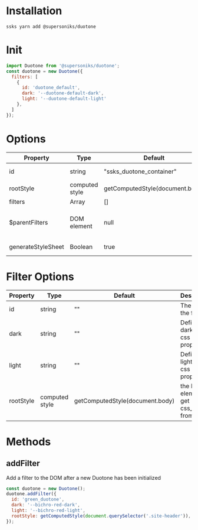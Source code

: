 # Installation
```
ssks yarn add @supersoniks/duotone
```
# Init

```js
import Duotone from '@supersoniks/duotone';
const duotone = new Duotone({
  filters: [
    {
      id: 'duotone_default', 
      dark: '--duotone-default-dark', 
      light: '--duotone-default-light'
    },
  ]
});
```


# Options
| Property           | Type           | Default                         | Description                                                                                         |
|--------------------|----------------|---------------------------------|-----------------------------------------------------------------------------------------------------|
| id                 | string         | "ssks_duotone_container"        | The id of the svg element built in the parent filters template                                      |
| rootStyle          | computed style | getComputedStyle(document.body) | the DOM element to get css_vars from                                                                |
| filters            | Array          | []                              | An array of filter ojects                                                                           |
| $parentFilters     | DOM element    | null                            | SVG element that will get the filters appened to. Eg : document.querySelector('#ssks_duotone defs') |
| generateStyleSheet | Boolean        | true                            | Generate a style sheet for elements with the attribude "data-duotone"                               |


# Filter Options
| Property  | Type           | Default                         | Description                                |
|-----------|----------------|---------------------------------|--------------------------------------------|
| id        | string         | ""                              | The id of the filter                       |
| dark      | string         | ""                              | Define the dark tone, css custom property  |
| light     | string         | ""                              | Define the light tone, css custom property |
| rootStyle | computed style | getComputedStyle(document.body) | the DOM element to get css_vars from       |

# Methods
## addFilter
Add a filter to the DOM after a new Duotone has been initialized
```js
const duotone = new Duotone();
duotone.addFilter({
  id: 'green_duotone', 
  dark: '--bichro-red-dark', 
  light: '--bichro-red-light',
  rootStyle: getComputedStyle(document.querySelector('.site-header')),
});
```